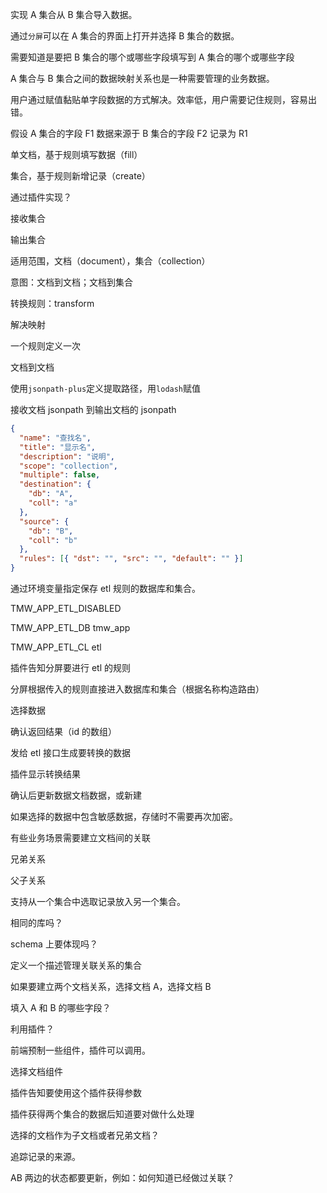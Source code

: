 实现 A 集合从 B 集合导入数据。

通过`分屏`可以在 A 集合的界面上打开并选择 B 集合的数据。

需要知道是要把 B 集合的哪个或哪些字段填写到 A 集合的哪个或哪些字段

A 集合与 B 集合之间的数据映射关系也是一种需要管理的业务数据。

用户通过赋值黏贴单字段数据的方式解决。效率低，用户需要记住规则，容易出错。

假设 A 集合的字段 F1 数据来源于 B 集合的字段 F2 记录为 R1

单文档，基于规则填写数据（fill）

集合，基于规则新增记录（create）

通过插件实现？

接收集合

输出集合

适用范围，文档（document），集合（collection）

意图：文档到文档；文档到集合

转换规则：transform

解决映射

一个规则定义一次

文档到文档

使用`jsonpath-plus`定义提取路径，用`lodash`赋值

接收文档 jsonpath 到输出文档的 jsonpath

```json
{
  "name": "查找名",
  "title": "显示名",
  "description": "说明",
  "scope": "collection",
  "multiple": false,
  "destination": {
    "db": "A",
    "coll": "a"
  },
  "source": {
    "db": "B",
    "coll": "b"
  },
  "rules": [{ "dst": "", "src": "", "default": "" }]
}
```

通过环境变量指定保存 etl 规则的数据库和集合。

TMW_APP_ETL_DISABLED

TMW_APP_ETL_DB tmw_app

TMW_APP_ETL_CL etl

插件告知分屏要进行 etl 的规则

分屏根据传入的规则直接进入数据库和集合（根据名称构造路由）

选择数据

确认返回结果（id 的数组）

发给 etl 接口生成要转换的数据

插件显示转换结果

确认后更新数据文档数据，或新建

如果选择的数据中包含敏感数据，存储时不需要再次加密。

有些业务场景需要建立文档间的关联

兄弟关系

父子关系

支持从一个集合中选取记录放入另一个集合。

相同的库吗？

schema 上要体现吗？

定义一个描述管理关联关系的集合

如果要建立两个文档关系，选择文档 A，选择文档 B

填入 A 和 B 的哪些字段？

利用插件？

前端预制一些组件，插件可以调用。

选择文档组件

插件告知要使用这个插件获得参数

插件获得两个集合的数据后知道要对做什么处理

选择的文档作为子文档或者兄弟文档？

追踪记录的来源。

AB 两边的状态都要更新，例如：如何知道已经做过关联？
